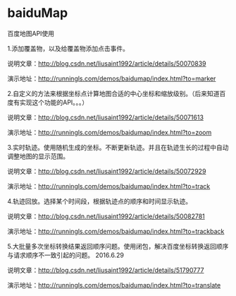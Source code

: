 # baiduMap
百度地图API使用

1.添加覆盖物，以及给覆盖物添加点击事件。

说明文章：http://blog.csdn.net/liusaint1992/article/details/50070839

演示地址：http://runningls.com/demos/baidumap/index.html?to=marker

2.自定义的方法来根据坐标点计算地图合适的中心坐标和缩放级别。（后来知道百度有实现这个功能的API。。。）

说明文章：http://blog.csdn.net/liusaint1992/article/details/50071613

演示地址：http://runningls.com/demos/baidumap/index.html?to=zoom

3.实时轨迹。使用随机生成的坐标。不断更新轨迹。并且在轨迹生长的过程中自动调整地图的显示范围。

说明文章：http://blog.csdn.net/liusaint1992/article/details/50072929

演示地址：http://runningls.com/demos/baidumap/index.html?to=track

4.轨迹回放。选择某个时间段，根据轨迹点的顺序和时间显示轨迹。

说明文章：http://blog.csdn.net/liusaint1992/article/details/50082781

演示地址：http://runningls.com/demos/baidumap/index.html?to=trackback

5.大批量多次坐标转换结果返回顺序问题。使用闭包，解决百度坐标转换返回顺序与请求顺序不一致引起的问题。 2016.6.29

说明文章：http://blog.csdn.net/liusaint1992/article/details/51790777

演示地址：http://runningls.com/demos/baidumap/index.html?to=translate



